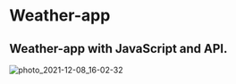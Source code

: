 # Weather-app
<h2>Weather-app with <strong>JavaScript</strong> and <strong>API</strong>.</h2>

![photo_2021-12-08_16-02-32](https://user-images.githubusercontent.com/83240328/145197721-14e9c79b-5a8a-4855-8438-7786754b8e89.jpg)

